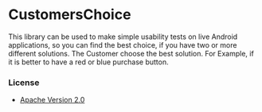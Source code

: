 CustomersChoice
===============

This library can be used to make simple usability tests on live Android applications, so you can find the best choice, if you have two or more different solutions. The Customer choose the best solution. For Example, if it is better to have a red or blue purchase button.

### License

* [Apache Version 2.0](http://www.apache.org/licenses/LICENSE-2.0.html)

